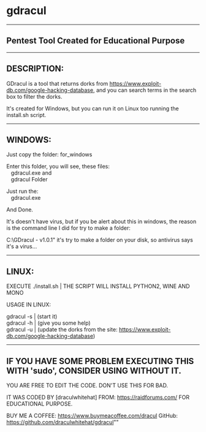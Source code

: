 # gdracul
--------------------------------------------------------------------------------
Pentest Tool Created for Educational Purpose
--------------------------------------------------------------------------------
--------------------------------------------------------------------------------
DESCRIPTION:
--------------------------------------------------------------------------------
GDracul is a tool that returns dorks from https://www.exploit-db.com/google-hacking-database, and you can search terms 
in the search box to filter the dorks.

It's created for Windows, but you can run it on Linux too running the install.sh script.

--------------------------------------------------------------------------------
WINDOWS:
--------------------------------------------------------------------------------
Just copy the folder: 
	for_windows

Enter this folder, you will see, these files:</br>
&nbsp;&nbsp;&nbsp;gdracul.exe and</br>
&nbsp;&nbsp;&nbsp;gdracul Folder

Just run the:</br> 
&nbsp;&nbsp;&nbsp;gdracul.exe

And Done.

It's doesn't have virus, but if you be alert about this in windows, the reason is the command line I did for try to make a folder:

C:\GDracul - v1.0.1" it's try to make a folder on your disk, so antivirus says it's a virus...

--------------------------------------------------------------------------------
LINUX:
--------------------------------------------------------------------------------
EXECUTE ./install.sh | THE SCRIPT WILL INSTALL PYTHON2, WINE AND MONO 

USAGE IN LINUX:

gdracul -s | (start it)</br>
gdracul -h | (give you some help)</br>
gdracul -u | (update the dorks from the site: https://www.exploit-db.com/google-hacking-database)

--------------------------------------------------------------------------------
IF YOU HAVE SOME PROBLEM EXECUTING THIS WITH 'sudo', CONSIDER USING WITHOUT IT.
--------------------------------------------------------------------------------
YOU ARE FREE TO EDIT THE CODE.
DON'T USE THIS FOR BAD.

IT WAS CODED BY [draculwhitehat] FROM: https://raidforums.com/ FOR EDUCATIONAL PURPOSE.

BUY ME A COFFEE: https://www.buymeacoffee.com/dracul
GitHub: https://github.com/draculwhitehat/gdracul""
